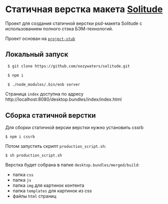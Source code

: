 # Статичная верстка макета [Solitude](http://www.templateworld.com/free_templates.html)

Проект для создания статичной верстки psd-макета Solitude с использованием полного стэка БЭМ-технологий.

Проект основан на [`project-stub`](https://github.com/bem/project-stub/tree/enb-merged-config)

## Локальный запуск

```bash
 $ git clone https://github.com/oozywaters/solitude.git

 $ npm i

 $ ./node_modules/.bin/enb server

```
Страница `index` доступна по адресу http://localhost:8080/desktop.bundles/index/index.html

## Сборка статичной верстки

Для сборки статичной версии верстки нужно установить cssrb

```
$ npm i cssrb
```

Потом запустить скрипт `production_script.sh`:

```
$ sh production_script.sh
```

Верстка будет собрана в папке `desktop.bundles/merged/build`:

* папка `css`
* папка `js`
* папка `img` для картинок контента
* папка `templates` для картинок из css
* файлы `html` страниц